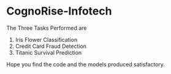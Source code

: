 # CognoRise-Infotech

The Three Tasks Performed are 

1. Iris Flower Classification
2. Credit Card Fraud Detection
3. Titanic Survival Prediction


Hope you find the code and the models produced satisfactory.